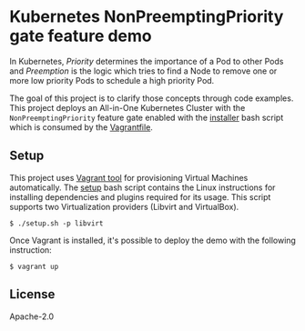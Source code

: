 # Kubernetes NonPreemptingPriority gate feature demo

In Kubernetes, _Priority_ determines the importance of a Pod to other
Pods and _Preemption_ is the logic which tries to find a Node to
remove one or more low priority Pods to schedule a high priority Pod.

The goal of this project is to clarify those concepts through code
examples. This project deploys an All-in-One Kubernetes Cluster with
the `NonPreemptingPriority` feature gate enabled with the
[installer](installer.sh) bash script which is consumed by the
[Vagrantfile](Vagrantfile).

## Setup

This project uses [Vagrant tool][2] for provisioning Virtual Machines
automatically. The [setup](setup.sh) bash script contains the
Linux instructions for installing dependencies and plugins
required for its usage. This script supports two Virtualization
providers (Libvirt and VirtualBox).

    $ ./setup.sh -p libvirt

Once Vagrant is installed, it's possible to deploy the demo with the
following instruction:

    $ vagrant up

## License

Apache-2.0

[1]: https://github.com/kubernetes-sigs/kubespray
[2]: https://www.vagrantup.com/
